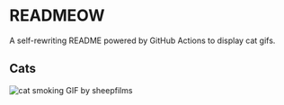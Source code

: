 # READMEOW

A self-rewriting README powered by GitHub Actions to display cat gifs.

## Cats

![cat smoking GIF by sheepfilms](https://media4.giphy.com/media/l0ExdMHUDKteztyfe/200.gif?cid=9acd02daobtbzbmkrlbevz2ejh8497bx1k4r4oz2jvys0drp&ep=v1_gifs_search&rid=200.gif&ct=g)
